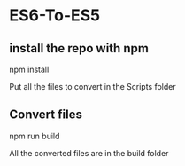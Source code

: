 # ES6-To-ES5

## install the repo with npm
npm install

Put all the files to convert in the Scripts folder

## Convert files
npm run build

All the converted files are in the build folder
